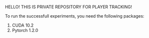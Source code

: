 HELLO! THIS IS PRIVATE REPOSITORY FOR PLAYER TRACKING!

To run the successfull experiments, you need the following packages:
1. CUDA 10.2
2. Pytorch 1.2.0
